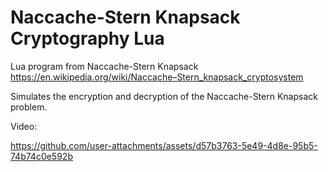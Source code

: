 # Naccache-Stern Knapsack Cryptography Lua
Lua program from Naccache-Stern Knapsack
https://en.wikipedia.org/wiki/Naccache–Stern_knapsack_cryptosystem

Simulates the encryption and decryption of the Naccache-Stern Knapsack problem. 

Video:

https://github.com/user-attachments/assets/d57b3763-5e49-4d8e-95b5-74b74c0e592b
